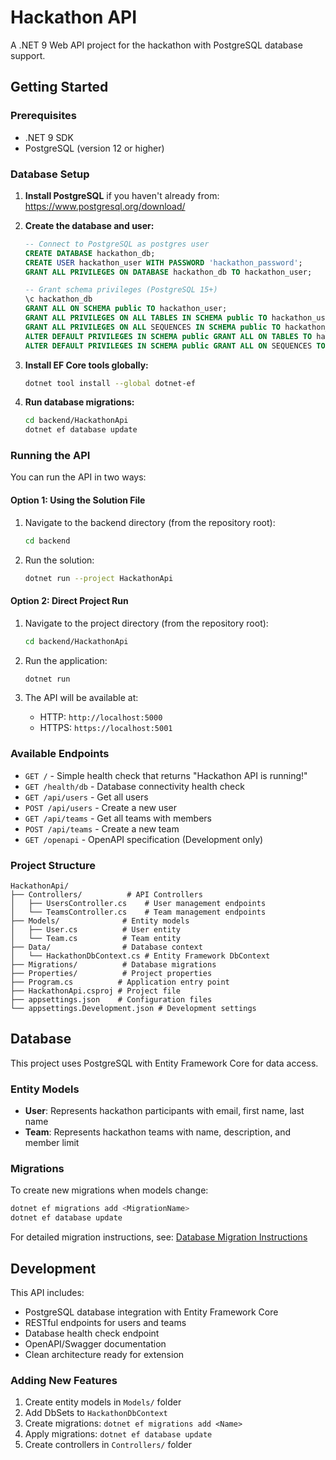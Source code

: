 # Hackathon API

A .NET 9 Web API project for the hackathon with PostgreSQL database support.

## Getting Started

### Prerequisites
- .NET 9 SDK
- PostgreSQL (version 12 or higher)

### Database Setup

1. **Install PostgreSQL** if you haven't already from: https://www.postgresql.org/download/

2. **Create the database and user:**
   ```sql
   -- Connect to PostgreSQL as postgres user
   CREATE DATABASE hackathon_db;
   CREATE USER hackathon_user WITH PASSWORD 'hackathon_password';
   GRANT ALL PRIVILEGES ON DATABASE hackathon_db TO hackathon_user;
   
   -- Grant schema privileges (PostgreSQL 15+)
   \c hackathon_db
   GRANT ALL ON SCHEMA public TO hackathon_user;
   GRANT ALL PRIVILEGES ON ALL TABLES IN SCHEMA public TO hackathon_user;
   GRANT ALL PRIVILEGES ON ALL SEQUENCES IN SCHEMA public TO hackathon_user;
   ALTER DEFAULT PRIVILEGES IN SCHEMA public GRANT ALL ON TABLES TO hackathon_user;
   ALTER DEFAULT PRIVILEGES IN SCHEMA public GRANT ALL ON SEQUENCES TO hackathon_user;
   ```

3. **Install EF Core tools globally:**
   ```bash
   dotnet tool install --global dotnet-ef
   ```

4. **Run database migrations:**
   ```bash
   cd backend/HackathonApi
   dotnet ef database update
   ```

### Running the API

You can run the API in two ways:

#### Option 1: Using the Solution File
1. Navigate to the backend directory (from the repository root):
   ```bash
   cd backend
   ```

2. Run the solution:
   ```bash
   dotnet run --project HackathonApi
   ```

#### Option 2: Direct Project Run
1. Navigate to the project directory (from the repository root):
   ```bash
   cd backend/HackathonApi
   ```

2. Run the application:
   ```bash
   dotnet run
   ```

3. The API will be available at:
   - HTTP: `http://localhost:5000`
   - HTTPS: `https://localhost:5001`

### Available Endpoints

- `GET /` - Simple health check that returns "Hackathon API is running!"
- `GET /health/db` - Database connectivity health check
- `GET /api/users` - Get all users
- `POST /api/users` - Create a new user
- `GET /api/teams` - Get all teams with members
- `POST /api/teams` - Create a new team
- `GET /openapi` - OpenAPI specification (Development only)

### Project Structure

```
HackathonApi/
├── Controllers/          # API Controllers
│   ├── UsersController.cs    # User management endpoints
│   └── TeamsController.cs    # Team management endpoints
├── Models/              # Entity models
│   ├── User.cs          # User entity
│   └── Team.cs          # Team entity
├── Data/                # Database context
│   └── HackathonDbContext.cs # Entity Framework DbContext
├── Migrations/          # Database migrations
├── Properties/          # Project properties
├── Program.cs          # Application entry point
├── HackathonApi.csproj # Project file
├── appsettings.json    # Configuration files
└── appsettings.Development.json # Development settings
```

## Database

This project uses PostgreSQL with Entity Framework Core for data access.

### Entity Models
- **User**: Represents hackathon participants with email, first name, last name
- **Team**: Represents hackathon teams with name, description, and member limit

### Migrations
To create new migrations when models change:
```bash
dotnet ef migrations add <MigrationName>
dotnet ef database update
```

For detailed migration instructions, see: [Database Migration Instructions](../.github/instructions/database-migration.instructions.md)

## Development

This API includes:
- PostgreSQL database integration with Entity Framework Core
- RESTful endpoints for users and teams
- Database health check endpoint
- OpenAPI/Swagger documentation
- Clean architecture ready for extension

### Adding New Features
1. Create entity models in `Models/` folder
2. Add DbSets to `HackathonDbContext`
3. Create migrations: `dotnet ef migrations add <Name>`
4. Apply migrations: `dotnet ef database update`
5. Create controllers in `Controllers/` folder
